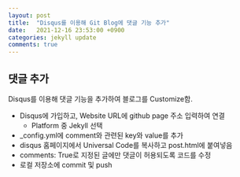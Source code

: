 ```yaml
---
layout: post
title:  "Disqus를 이용해 Git Blog에 댓글 기능 추가"
date:   2021-12-16 23:53:00 +0900
categories: jekyll update
comments: true
---
```


## 댓글 추가
Disqus를 이용해 댓글 기능을 추가하여 블로그를 Customize함.
- Disqus에 가입하고, Website URL에 github page 주소 입력하여 연결
  - Platform 중 Jekyll 선택
- _config.yml에 comment와 관련된 key와 value를 추가
- disqus 홈페이지에서 Universal Code를 복사하고 post.html에 붙여넣음
 - comments: True로 지정된 글에만 댓글이 허용되도록 코드를 수정
- 로컬 저장소에 commit 및 push

